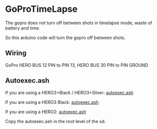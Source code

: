 GoProTimeLapse
==============

The gopro does not turn off between shots in timelapse mode, waste of battery and time.

So this arduino code will turn the gopro off between shots.

Wiring
------

GoPro HERO BUS 12 PIN to PIN 13, HERO BUS 30 PIN to PIN GROUND

Autoexec.ash
-------------

If you are using a HERO3+Black / HERO3+Silver: [autoexec.ash](https://github.com/KonradIT/arduino-gopro/tree/master/GoProTimeLapse/H3PlusB--H3PlusS)

If you are using a HERO3 Black: [autoexec.ash](https://github.com/KonradIT/arduino-gopro/tree/master/GoProTimeLapse/H3B)

If you are using a HERO2: [autoexec.ash](https://github.com/KonradIT/arduino-gopro/tree/master/GoProTimeLapse/H2)

Copy the autoexec.ash in the root level of the sd.
